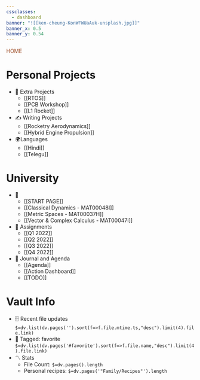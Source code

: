 ```yaml
---
cssclasses:
  - dashboard
banner: "![[ken-cheung-KonWFWUaAuk-unsplash.jpg]]"
banner_x: 0.5
banner_y: 0.54
---
```

<div class="title" style="color:Sienna">HOME</div>

 # Personal Projects
- 🏡 Extra Projects
	- [[RTOS]]
	- [[PCB Workshop]]
	- [[L1 Rocket]] 
 - ✍️ Writing Projects
	- [[Rocketry Aerodynamics]]
	- [[Hybrid Engine Propulsion]]
- 🌍Languages
	- [[Hindi]]
	- [[Telegu]]

# University
- 💼 
	- [[START PAGE]]
	- [[Classical Dynamics - MAT00048I]]
	- [[Metric Spaces - MAT00037H]]
	- [[Vector & Complex Calculus - MAT00047I]]
- 📖 Assignments 
	- [[Q1 2022]]
	- [[Q2 2022]]
	- [[Q3 2022]]
	- [[Q4 2022]]
- 👥 Journal and Agenda 
	- [[Agenda]]
	- [[Action Dashboard]]
	- [[TODO]]


# Vault Info
- 🗄️ Recent file updates
 `$=dv.list(dv.pages('').sort(f=>f.file.mtime.ts,"desc").limit(4).file.link)`
- 🔖 Tagged:  favorite 
 `$=dv.list(dv.pages('#favorite').sort(f=>f.file.name,"desc").limit(4).file.link)`
- 〽️ Stats
	-  File Count: `$=dv.pages().length`
	-  Personal recipes: `$=dv.pages('"Family/Recipes"').length`